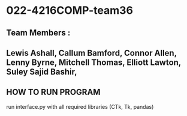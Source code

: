 # 022-4216COMP-team36

Team Members :
--------------
Lewis Ashall,
Callum Bamford,
Connor Allen,
Lenny Byrne,
Mitchell Thomas,
Elliott Lawton,
Suley Sajid Bashir,
--------------

HOW TO RUN PROGRAM
-------------------
run interface.py with all required libraries (CTk, Tk, pandas)

